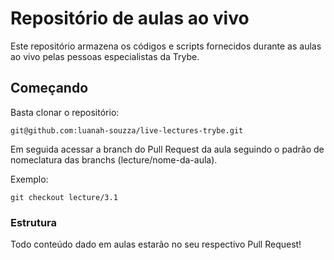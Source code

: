 # Repositório de aulas ao vivo 

Este repositório armazena os códigos e scripts fornecidos durante as aulas ao vivo pelas pessoas especialistas da Trybe.


## Começando

Basta clonar o repositório:

```
git@github.com:luanah-souzza/live-lectures-trybe.git
```

Em seguida acessar a branch do Pull Request da aula seguindo o padrão de nomeclatura das branchs (lecture/nome-da-aula).

Exemplo:

```
git checkout lecture/3.1
```

### Estrutura

Todo conteúdo dado em aulas estarão no seu respectivo Pull Request!

